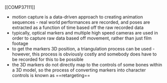 [[COMP37111]]

- motion capture is a data-driven approach to creating animation sequences - real world performances are recorded, and poses are extracted as a function of time based off the raw recorded data
- typically, optical markers and multiple high speed cameras are used in order to capture raw data based off movement, rather than just film footage
- to get the markers 3D position, a triangulation process can be used - however, this process is obviously costly and somebody does have to be recorded for this to be possible
- the 3D markers do not directly map to the controls of some bones within a 3D model, so the process of converting markers into character controls is known as ==retargeting==
